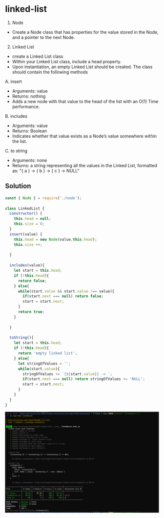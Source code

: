 # linked-list

1. Node
- Create a Node class that has properties for the value stored in the Node, and a pointer to the next Node.
2. Linked List
- create a Linked List class
- Within your Linked List class, include a head property.
- Upon instantiation, an empty Linked List should be created.
The class should contain the following methods

A. insert
- Arguments: value
- Returns: nothing
- Adds a new node with that value to the head of the list with an O(1) Time performance.

B. includes
- Arguments: value
- Returns: Boolean
- Indicates whether that value exists as a Node’s value somewhere within the list.

C. to string
- Arguments: none
- Returns: a string representing all the values in the Linked List, formatted as:
"{ a } -> { b } -> { c } -> NULL"

## Solution

``` javascript
const { Node } = require('./node');

class LinkedList {
  constructor() {
    this.head = null;
    this.size = 0;
  }
  insert(value) {
    this.head = new Node(value,this.head);
    this.size ++;
    
  }

  includes(value){
    let start = this.head;
    if (!this.head){
      return false;
    } else{
      while(start.value && start.value !== value){
        if(start.next === null) return false;
        start = start.next;
      }
      return true;
    }

  }

  toString(){
    let start = this.head;
    if (!this.head){
      return 'empty linked list';
    } else{
      let stringOfValues = '';
      while(start.value){
        stringOfValues += `{${start.value}} -> `;
        if(start.next === null) return stringOfValues += 'NULL';
        start = start.next;
      }
    }
  }
}

```
![Solution](./S.png)
